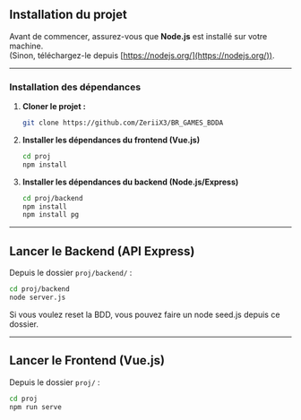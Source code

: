 ## Installation du projet

Avant de commencer, assurez-vous que **Node.js** est installé sur votre machine.  
(Sinon, téléchargez-le depuis [https://nodejs.org/](https://nodejs.org/)).

---

### Installation des dépendances

1. **Cloner le projet :**
   ```bash
   git clone https://github.com/ZeriiX3/BR_GAMES_BDDA
   ```


2. **Installer les dépendances du frontend (Vue.js)**
   ```bash
   cd proj
   npm install
   ```

3. **Installer les dépendances du backend (Node.js/Express)**
   ```bash
   cd proj/backend
   npm install
   npm install pg
   ```



---

## Lancer le Backend (API Express)

Depuis le dossier `proj/backend/` :

   ```bash
   cd proj/backend
   node server.js
   ```
Si vous voulez reset la BDD, vous pouvez faire un node seed.js depuis ce dossier.

---

## Lancer le Frontend (Vue.js)

Depuis le dossier `proj/` :

   ```bash
   cd proj
   npm run serve
   ```
